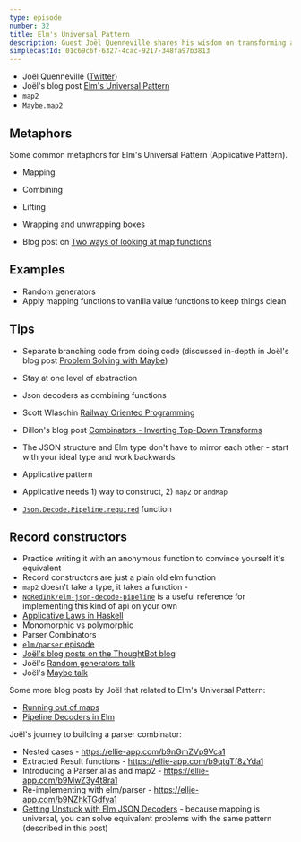 ```yaml
---
type: episode
number: 32
title: Elm's Universal Pattern
description: Guest Joël Quenneville shares his wisdom on transforming and mapping in Elm, and how it applies across many Elm data types.
simplecastId: 01c69c6f-6327-4cac-9217-348fa97b3813
---
```


- Joël Quenneville ([Twitter](https://twitter.com/joelquen))
- Joël's blog post [Elm's Universal Pattern](https://thoughtbot.com/blog/elms-universal-pattern)
- `map2`
- `Maybe.map2`

## Metaphors

Some common metaphors for Elm's Universal Pattern (Applicative Pattern).

- Mapping
- Combining
- Lifting
- Wrapping and unwrapping boxes

- Blog post on [Two ways of looking at map functions](https://thoughtbot.com/blog/two-ways-of-looking-at-map-functions)

## Examples

- Random generators
- Apply mapping functions to vanilla value functions to keep things clean

## Tips

- Separate branching code from doing code (discussed in-depth in Joël's blog post [Problem Solving with Maybe](https://thoughtbot.com/blog/problem-solving-with-maybe))
- Stay at one level of abstraction

- Json decoders as combining functions
- Scott Wlaschin [Railway Oriented Programming](https://fsharpforfunandprofit.com/rop/)
- Dillon's blog post [Combinators - Inverting Top-Down Transforms](https://incrementalelm.com/tips/combinators/)
- The JSON structure and Elm type don't have to mirror each other - start with your ideal type and work backwards

- Applicative pattern
- Applicative needs 1) way to construct, 2) `map2` or `andMap`
- [`Json.Decode.Pipeline.required`](https://package.elm-lang.org/packages/NoRedInk/elm-json-decode-pipeline/latest/Json-Decode-Pipeline#required) function

## Record constructors

- Practice writing it with an anonymous function to convince yourself it's equivalent
- Record constructors are just a plain old elm function
- `map2` doesn't take a type, it takes a function -
- [`NoRedInk/elm-json-decode-pipeline`](https://package.elm-lang.org/packages/NoRedInk/elm-json-decode-pipeline/latest/) is a useful reference for implementing this kind of api on your own
- [Applicative Laws in Haskell](https://en.wikibooks.org/wiki/Haskell/Applicative_functors#Applicative_functor_laws)
- Monomorphic vs polymorphic
- Parser Combinators
- [`elm/parser` episode](https://elm-radio.com/episode/elm-parser)
- [Joël's blog posts on the ThoughtBot blog](https://thoughtbot.com/blog/authors/joel-quenneville)
- Joël's [Random generators talk](https://www.youtube.com/watch?v=YxGWQdFo2Yc)
- Joël's [Maybe talk](https://www.youtube.com/watch?v=43eM4kNbb6c)

Some more blog posts by Joël that related to Elm's Universal Pattern:

- [Running out of maps](https://thoughtbot.com/blog/running-out-of-maps)
- [Pipeline Decoders in Elm](https://thoughtbot.com/blog/pipeline-decoders-in-elm)

Joël's journey to building a parser combinator:

- Nested cases - https://ellie-app.com/b9nGmZVp9Vca1
- Extracted Result functions - https://ellie-app.com/b9qtqTf8zYda1
- Introducing a Parser alias and map2 - https://ellie-app.com/b9MwZ3y4t8ra1
- Re-implementing with elm/parser - https://ellie-app.com/b9NZhkTGdfya1
- [Getting Unstuck with Elm JSON Decoders](https://thoughtbot.com/blog/getting-unstuck-with-elm-json-decoders) - because mapping is universal, you can solve equivalent problems with the same pattern (described in this post)
